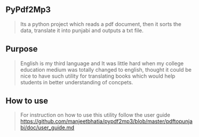 ## PyPdf2Mp3

> Its a python project which reads a pdf document, then it
sorts the data, translate it into punjabi and outputs a txt
file.

## Purpose

> English is my third language and It was little hard
when my college education medium was totally changed to english,
thought it could be nice to have such utility for translating
books which would help students in better understanding of
concpets.

## How to use
> For instruction on how to use this utility follow the user
guide https://github.com/manjeetbhatia/pypdf2mp3/blob/master/pdftopunjabi/doc/user_guide.md
